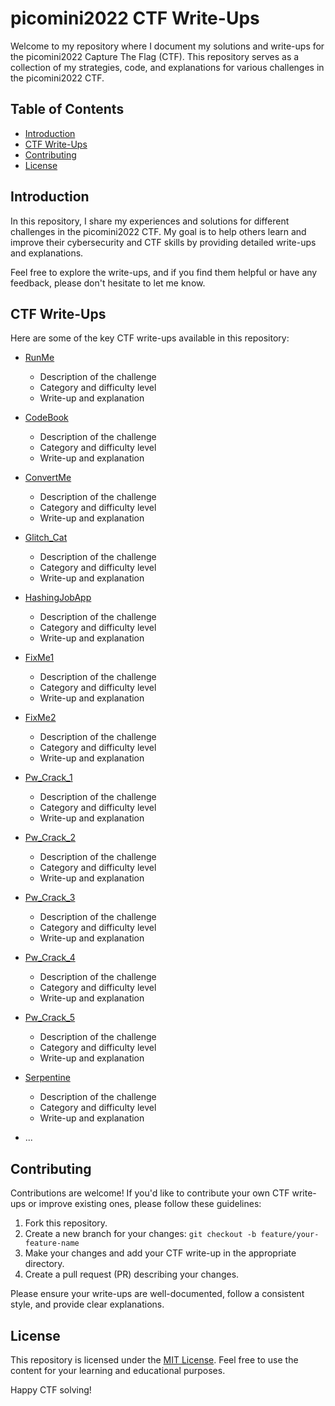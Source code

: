 # picomini2022 CTF Write-Ups

Welcome to my repository where I document my solutions and write-ups for the picomini2022 Capture The Flag (CTF). This repository serves as a collection of my strategies, code, and explanations for various challenges in the picomini2022 CTF.

## Table of Contents

- [Introduction](#introduction)
- [CTF Write-Ups](#ctf-write-ups)
- [Contributing](#contributing)
- [License](#license)

## Introduction

In this repository, I share my experiences and solutions for different challenges in the picomini2022 CTF. My goal is to help others learn and improve their cybersecurity and CTF skills by providing detailed write-ups and explanations.

Feel free to explore the write-ups, and if you find them helpful or have any feedback, please don't hesitate to let me know.

## CTF Write-Ups

Here are some of the key CTF write-ups available in this repository:

- [RunMe](runme)
  - Description of the challenge
  - Category and difficulty level
  - Write-up and explanation

- [CodeBook](codebook)
  - Description of the challenge
  - Category and difficulty level
  - Write-up and explanation

- [ConvertMe](convertme_py)
  - Description of the challenge
  - Category and difficulty level
  - Write-up and explanation

- [Glitch_Cat](Glitch_cat)
  - Description of the challenge
  - Category and difficulty level
  - Write-up and explanation
 
- [HashingJobApp](HashingJobApp)
  - Description of the challenge
  - Category and difficulty level
  - Write-up and explanation

- [FixMe1](fixme1_py)
  - Description of the challenge
  - Category and difficulty level
  - Write-up and explanation

- [FixMe2](fixme2_py)
  - Description of the challenge
  - Category and difficulty level
  - Write-up and explanation
 
- [Pw_Crack_1](Pw_crack_1)
  - Description of the challenge
  - Category and difficulty level
  - Write-up and explanation
- [Pw_Crack_2](Pw_crack_2)
  - Description of the challenge
  - Category and difficulty level
  - Write-up and explanation
- [Pw_Crack_3](Pw_crack_3)
  - Description of the challenge
  - Category and difficulty level
  - Write-up and explanation

- [Pw_Crack_4](Pw_crack_4)
  - Description of the challenge
  - Category and difficulty level
  - Write-up and explanation

- [Pw_Crack_5](Pw_crack_5)
  - Description of the challenge
  - Category and difficulty level
  - Write-up and explanation

- [Serpentine](serpentine)
  - Description of the challenge
  - Category and difficulty level
  - Write-up and explanation
- ...

## Contributing

Contributions are welcome! If you'd like to contribute your own CTF write-ups or improve existing ones, please follow these guidelines:

1. Fork this repository.
2. Create a new branch for your changes: `git checkout -b feature/your-feature-name`
3. Make your changes and add your CTF write-up in the appropriate directory.
4. Create a pull request (PR) describing your changes.

Please ensure your write-ups are well-documented, follow a consistent style, and provide clear explanations.

## License

This repository is licensed under the [MIT License](LICENSE.md). Feel free to use the content for your learning and educational purposes.

Happy CTF solving!
